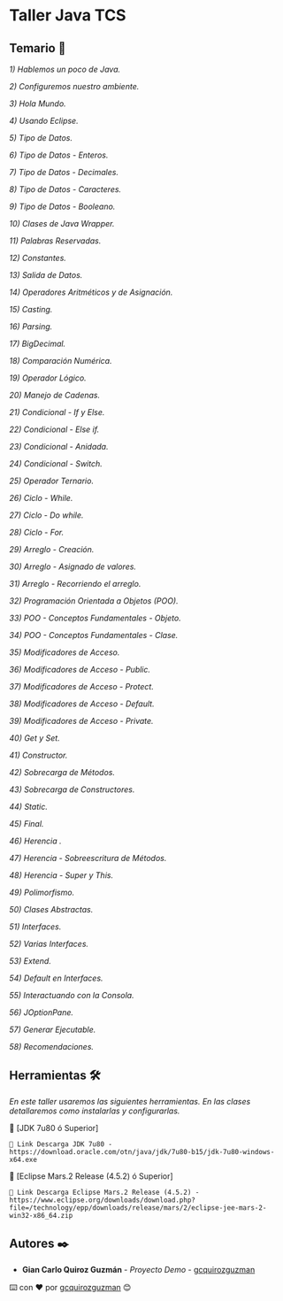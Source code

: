 # Taller Java TCS

## Temario 🚀

_1) Hablemos un poco de Java._

_2) Configuremos nuestro ambiente._

_3) Hola Mundo._

_4) Usando Eclipse._

_5) Tipo de Datos._

_6) Tipo de Datos - Enteros._

_7) Tipo de Datos - Decimales._

_8) Tipo de Datos - Caracteres._

_9) Tipo de Datos - Booleano._

_10) Clases de Java Wrapper._

_11) Palabras Reservadas._

_12) Constantes._

_13) Salida de Datos._

_14) Operadores Aritméticos y de Asignación._

_15) Casting._

_16) Parsing._

_17) BigDecimal._

_18) Comparación Numérica._

_19) Operador Lógico._

_20) Manejo de Cadenas._

_21) Condicional - If y Else._

_22) Condicional - Else if._

_23) Condicional - Anidada._

_24) Condicional - Switch._

_25) Operador Ternario._

_26) Ciclo - While._

_27) Ciclo - Do while._

_28) Ciclo - For._

_29) Arreglo - Creación._

_30) Arreglo - Asignado de valores._

_31) Arreglo - Recorriendo el arreglo._

_32) Programación Orientada a Objetos (POO)._

_33) POO - Conceptos Fundamentales - Objeto._

_34) POO - Conceptos Fundamentales - Clase._

_35) Modificadores de Acceso._

_36) Modificadores de Acceso - Public._

_37) Modificadores de Acceso - Protect._

_38) Modificadores de Acceso - Default._

_39) Modificadores de Acceso - Private._

_40) Get y Set._

_41) Constructor._

_42) Sobrecarga de Métodos._

_43) Sobrecarga de Constructores._

_44) Static._

_45) Final._

_46) Herencia ._

_47) Herencia - Sobreescritura de Métodos._

_48) Herencia - Super y This._

_49) Polimorfismo._

_50) Clases Abstractas._

_51) Interfaces._

_52) Varias Interfaces._

_53) Extend._

_54) Default en Interfaces._

_55) Interactuando con la Consola._

_56) JOptionPane._

_57) Generar Ejecutable._

_58) Recomendaciones._

## Herramientas 🛠️

_En este taller usaremos las siguientes herramientas. En las clases detallaremos como instalarlas y configurarlas._

🔧 [JDK 7u80 ó Superior]
```
📢 Link Descarga JDK 7u80 - https://download.oracle.com/otn/java/jdk/7u80-b15/jdk-7u80-windows-x64.exe
```
🔧 [Eclipse Mars.2 Release (4.5.2) ó Superior]
```
📢 Link Descarga Eclipse Mars.2 Release (4.5.2) - https://www.eclipse.org/downloads/download.php?file=/technology/epp/downloads/release/mars/2/eclipse-jee-mars-2-win32-x86_64.zip
```

## Autores ✒️

* **Gian Carlo Quiroz Guzmán** - *Proyecto Demo* - [gcquirozguzman](https://github.com/gcquirozguzman)



⌨️ con ❤️ por [gcquirozguzman](https://github.com/gcquirozguzman) 😊
